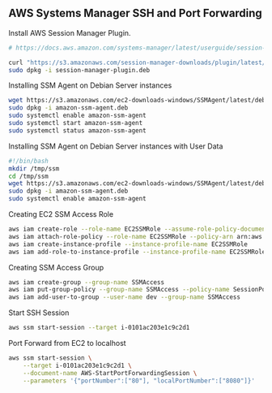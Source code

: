 ## AWS Systems Manager SSH and Port Forwarding

Install AWS Session Manager Plugin.
```sh
# https://docs.aws.amazon.com/systems-manager/latest/userguide/session-manager-working-with-install-plugin.html

curl "https://s3.amazonaws.com/session-manager-downloads/plugin/latest/ubuntu_64bit/session-manager-plugin.deb" -o "session-manager-plugin.deb"
sudo dpkg -i session-manager-plugin.deb
```

Installing SSM Agent on Debian Server instances
```sh
wget https://s3.amazonaws.com/ec2-downloads-windows/SSMAgent/latest/debian_amd64/amazon-ssm-agent.deb
sudo dpkg -i amazon-ssm-agent.deb
sudo systemctl enable amazon-ssm-agent
sudo systemctl start amazon-ssm-agent
sudo systemctl status amazon-ssm-agent
```

Installing SSM Agent on Debian Server instances with User Data
```sh
#!/bin/bash
mkdir /tmp/ssm
cd /tmp/ssm
wget https://s3.amazonaws.com/ec2-downloads-windows/SSMAgent/latest/debian_amd64/amazon-ssm-agent.deb
sudo dpkg -i amazon-ssm-agent.deb
sudo systemctl enable amazon-ssm-agent
```

Creating EC2 SSM Access Role
```sh
aws iam create-role --role-name EC2SSMRole --assume-role-policy-document file://EC2AssumeRole.json
aws iam attach-role-policy --role-name EC2SSMRole --policy-arn arn:aws:iam::aws:policy/AmazonSSMFullAccess
aws iam create-instance-profile --instance-profile-name EC2SSMRole
aws iam add-role-to-instance-profile --instance-profile-name EC2SSMRole --role-name EC2SSMRole
```

Creating SSM Access Group
```sh
aws iam create-group --group-name SSMAccess
aws iam put-group-policy --group-name SSMAccess --policy-name SessionPolicy --policy-document file://SessionPolicy.json
aws iam add-user-to-group --user-name dev --group-name SSMAccess
```

Start SSH Session
```sh
aws ssm start-session --target i-0101ac203e1c9c2d1
```

Port Forward from EC2 to localhost
```sh
aws ssm start-session \
    --target i-0101ac203e1c9c2d1 \
    --document-name AWS-StartPortForwardingSession \
    --parameters '{"portNumber":["80"], "localPortNumber":["8080"]}'
```